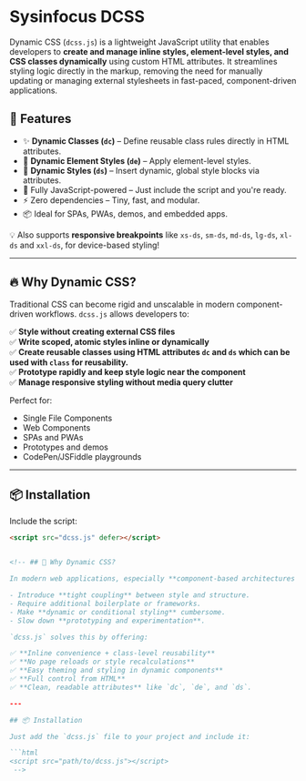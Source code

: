 # Sysinfocus DCSS
Dynamic CSS (`dcss.js`) is a lightweight JavaScript utility that enables developers to **create and manage inline styles, element-level styles, and CSS classes dynamically** using custom HTML attributes. It streamlines styling logic directly in the markup, removing the need for manually updating or managing external stylesheets in fast-paced, component-driven applications.

## 🚀 Features

- ✨ **Dynamic Classes (`dc`)** – Define reusable class rules directly in HTML attributes.
- 🎯 **Dynamic Element Styles (`de`)** – Apply element-level styles.
- 📄 **Dynamic Styles (`ds`)** – Insert dynamic, global style blocks via attributes.
- 🔁 Fully JavaScript-powered – Just include the script and you're ready.
- ⚡ Zero dependencies – Tiny, fast, and modular.
- 📦 Ideal for SPAs, PWAs, demos, and embedded apps.

💡 Also supports **responsive breakpoints** like `xs-ds`, `sm-ds`, `md-ds`, `lg-ds`, `xl-ds` and `xxl-ds`, for device-based styling!

---

## 🔥 Why Dynamic CSS?

Traditional CSS can become rigid and unscalable in modern component-driven workflows. `dcss.js` allows developers to:

✅ **Style without creating external CSS files**  
✅ **Write scoped, atomic styles inline or dynamically**  
✅ **Create reusable classes using HTML attributes `dc` and `ds` which can be used with `class` for reusability.**  
✅ **Prototype rapidly and keep style logic near the component**  
✅ **Manage responsive styling without media query clutter**

Perfect for:

- Single File Components
- Web Components
- SPAs and PWAs
- Prototypes and demos
- CodePen/JSFiddle playgrounds

---

## 📦 Installation

Include the script:

```html
<script src="dcss.js" defer></script>


<!-- ## 📌 Why Dynamic CSS?

In modern web applications, especially **component-based architectures (like Web Components, PWAs, or Vanilla JS UIs)**, managing external CSS files can:

- Introduce **tight coupling** between style and structure.
- Require additional boilerplate or frameworks.
- Make **dynamic or conditional styling** cumbersome.
- Slow down **prototyping and experimentation**.

`dcss.js` solves this by offering:

✅ **Inline convenience + class-level reusability**  
✅ **No page reloads or style recalculations**  
✅ **Easy theming and styling in dynamic components**  
✅ **Full control from HTML**  
✅ **Clean, readable attributes** like `dc`, `de`, and `ds`.

---

## 📦 Installation

Just add the `dcss.js` file to your project and include it:

```html
<script src="path/to/dcss.js"></script>
 -->